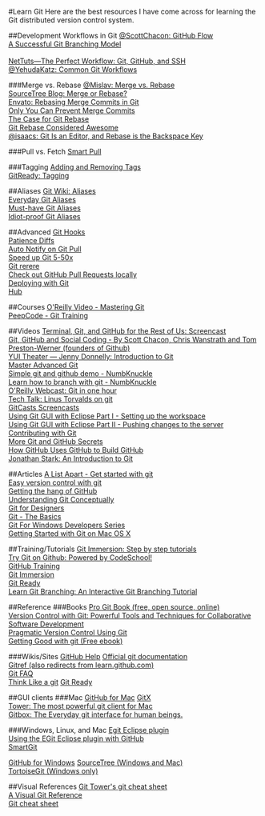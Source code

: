 #Learn Git
Here are the best resources I have come across for learning the Git distributed version control system.

##Development Workflows in Git
[@ScottChacon: GitHub Flow](http://scottchacon.com/2011/08/31/github-flow.html)  
[A Successful Git Branching Model](http://nvie.com/posts/a-successful-git-branching-model/)  
[](https://gist.github.com/jbenet/ee6c9ac48068889b0912)  
[NetTuts—The Perfect Workflow: Git, GitHub, and SSH](http://net.tutsplus.com/tutorials/other/the-perfect-workflow-with-git-github-and-ssh/)  
[@YehudaKatz: Common Git Workflows](http://yehudakatz.com/2010/05/13/common-git-workflows/)  

###Merge vs. Rebase
[@Mislav: Merge vs. Rebase](http://mislav.uniqpath.com/2013/02/merge-vs-rebase/)  
[SourceTree Blog: Merge or Rebase?](http://blog.sourcetreeapp.com/2012/08/21/merge-or-rebase/)  
[Envato: Rebasing Merge Commits in Git](http://notes.envato.com/developers/rebasing-merge-commits-in-git/)  
[Only You Can Prevent Merge Commits](http://viget.com/extend/only-you-can-prevent-git-merge-commits)  
[The Case for Git Rebase](http://darwinweb.net/articles/the-case-for-git-rebase)  
[Git Rebase Considered Awesome](http://blog.woobling.org/2009/05/git-rebase-considered-awesome.html)  
[@isaacs: Git Is an Editor, and Rebase is the Backspace Key](http://blog.izs.me/post/37650663670/git-rebase)  

###Pull vs. Fetch
[Smart Pull](http://github-displayer.heroku.com/geelen/git-smart/raw/master/docs/smart-pull.html)  

###Tagging
[Adding and Removing Tags](http://wptheming.com/2011/04/add-remove-github-tags/)  
[GitReady: Tagging](http://gitready.com/beginner/2009/02/03/tagging.html)  

##Aliases
[Git Wiki: Aliases](https://git.wiki.kernel.org/index.php/Aliases)  
[Everyday Git Aliases](http://code.joejag.com/2013/everyday-git-aliases/)  
[Must-have Git Aliases](http://durdn.com/blog/2012/11/22/must-have-git-aliases-advanced-examples/)  
[Idiot-proof Git Aliases](https://gist.github.com/geelen/590895)  

##Advanced
[Git Hooks](http://git-scm.com/book/en/Customizing-Git-Git-Hooks)  
[Patience Diffs](http://bramcohen.livejournal.com/73318.html)  
[Auto Notify on Git Pull](http://www.h3manth.com/new/blog/2013/auto-notify-git-pull/)  
[Speed up Git 5-50x](http://interrobeng.com/2013/08/25/speed-up-git-5x-to-50x/)  
[Git rerere](http://git-scm.com/blog/2010/03/08/rerere.html)  
[Check out GitHub Pull Requests locally](https://gist.github.com/piscisaureus/3342247)  
[Deploying with Git](https://coderwall.com/p/xczkaq)  
[Hub](http://hub.github.com/)  

##Courses
[O'Reilly Video - Mastering Git](http://oreilly.com/catalog/0636920017462/)  
[PeepCode - Git Training](http://peepcode.com/products/git)  

##Videos
[Terminal, Git, and GitHub for the Rest of Us: Screencast](http://net.tutsplus.com/videos/screencasts/terminal-git-and-github-for-the-rest-of-us-screencast/)  
[Git, GitHub and Social Coding - By Scott Chacon, Chris Wanstrath and Tom Preston-Werner (founders of Github)](http://developer.yahoo.com/yui/theater/video.php?v=prestonwerner-github)  
[YUI Theater — Jenny Donnelly: Introduction to Git](http://www.yuiblog.com/blog/2011/06/09/video-f2esummit2011-donnelly/)  
[Master Advanced Git](http://shop.oreilly.com/product/0636920024774.do?imm_mid=07dc31&cmp=em-orm-books-videos-dd-getgit-elist)  
[Simple git and github demo - NumbKnuckle](http://www.numbknuckle.com/git-demo/)  
[Learn how to branch with git - NumbKnuckle](http://www.numbknuckle.com/learn-how-to-branch-with-git/)  
[O'Reilly Webcast: Git in one hour](http://www.youtube.com/watch?v=OFkgSjRnay4)  
[Tech Talk: Linus Torvalds on git](http://youtube.com/watch?v=8dhZ9BXQgc4)  
[GitCasts Screencasts](http://gitcasts.com/)  
[Using Git GUI with Eclipse Part I - Setting up the workspace](http://www.youtube.com/watch?v=DcM1xOiaidk)  
[Using Git GUI with Eclipse Part II - Pushing changes to the server](http://www.youtube.com/watch?v=1OrPJClD92s)  
[Contributing with Git](http://www.youtube.com/watch?v=j45cs5_nY2k)  
[More Git and GitHub Secrets](http://zachholman.com/talk/more-git-and-github-secrets/)  
[How GitHub Uses GitHub to Build GitHub](http://www.youtube.com/watch?v=qyz3jkOBbQY&t=09m12s)  
[Jonathan Stark: An Introduction to Git](http://www.youtube.com/watch?&v=24NGu1vGBiw)  

##Articles
[A List Apart - Get started with git](http://www.alistapart.com/articles/get-started-with-git/)  
[Easy version control with git](http://net.tutsplus.com/tutorials/other/easy-version-control-with-git/)  
[Getting the hang of GitHub](http://net.tutsplus.com/tutorials/other/getting-the-hang-of-github/)  
[Understanding Git Conceptually](http://www.eecs.harvard.edu/~cduan/technical/git/)  
[Git for Designers](http://hoth.entp.com/output/git_for_designers.html)  
[Git - The Basics](http://excess.org/article/2008/07/ogre-git-tutorial/)  
[Git For Windows Developers Series](http://www.lostechies.com/blogs/jason_meridth/archive/2009/06/01/git-for-windows-developers-git-series-part-1.aspx)  
[Getting Started with Git on Mac OS X](http://shaun.boyblack.co.za/blog/2009/03/14/getting-started-with-git-on-mac-os-x/)  

##Training/Tutorials
[Git Immersion: Step by step tutorials](http://gitimmersion.com/)  
[Try Git on Github: Powered by CodeSchool!](http://try.github.com/)  
[GitHub Training](http://training.github.com/web/free-classes/)  
[Git Immersion](http://gitimmersion.com/index.html)  
[Git Ready](http://gitready.com/)  
[Learn Git Branching: An Interactive Git Branching Tutorial](http://pcottle.github.io/learnGitBranching/)  

##Reference
###Books
[Pro Git Book (free, open source, online)](http://progit.org/book/)  
[Version Control with Git: Powerful Tools and Techniques for Collaborative Software Development](http://amzn.to/bgOOnO)  
[Pragmatic Version Control Using Git](http://amzn.to/aMEJmL)  
[Getting Good with git (Free ebook)](http://net.tutsplus.com/freebies/books/getting-good-with-git-free-ebook/)  

###Wikis/Sites
[GitHub Help](https://help.github.com/)
[Official git documentation](http://git-scm.com/documentation)  
[Gitref (also redirects from learn.github.com)](http://gitref.org/)  
[Git FAQ](http://git.or.cz/gitwiki/GitFaq)  
[Think Like a git](http://think-like-a-git.net/) 
[Git Ready](http://www.gitready.com/)  

##GUI clients
###Mac
[GitHub for Mac](http://mac.github.com)
[GitX](http://gitx.frim.nl/)  
[Tower: The most powerful git client for Mac](http://www.git-tower.com/)  
[Gitbox: The Everyday git interface for human beings.](http://gitbox.pierlis.com/)  

###Windows, Linux, and Mac
[Egit Eclipse plugin](http://www.eclipse.org/egit/)  
[Using the EGit Eclipse plugin with GitHub](http://github.com/guides/using-the-egit-eclipse-plugin-with-github)  
[SmartGit](http://www.syntevo.com/smartgit/index.html)  

[GitHub for Windows](http://windows.github.com)
[SourceTree (Windows and Mac)](http://sourcetreeapp.com/)  
[TortoiseGit (Windows only)](http://code.google.com/p/tortoisegit/)  

##Visual References
[Git Tower's git cheat sheet](http://www.git-tower.com/files/cheatsheet/Git_Cheat_Sheet_white.pdf)  
[A Visual Git Reference](http://marklodato.github.com/visual-git-guide/index-en.html)  
[Git cheat sheet](http://zrusin.blogspot.com/2007/09/git-cheat-sheet.html)  
